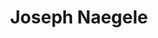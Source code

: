 ---
title: "Joseph Naegele"
presenter_id: joseph_naegele
permalink: /member_full_presentations/joseph_naegele
layout: member_all_presentations
---